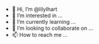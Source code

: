 - 👋 Hi, I’m @lilyIhart
- 👀 I’m interested in ...
- 🌱 I’m currently learning ...
- 💞️ I’m looking to collaborate on ...
- 📫 How to reach me ...

<!---
lilyIhart/lilyIhart is a ✨ special ✨ repository because its `README.md` (this file) appears on your GitHub profile.
You can click the Preview link to take a look at your changes.
--->
